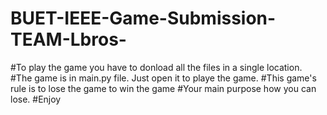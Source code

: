# BUET-IEEE-Game-Submission-TEAM-Lbros-
#To play the game you have to donload all the files in a single location.
#The game is in main.py file. Just open it to playe the game.
#This game's rule is to lose the game to win the game
#Your main purpose how you can lose.
#Enjoy
